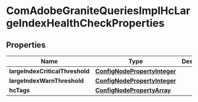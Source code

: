 
# ComAdobeGraniteQueriesImplHcLargeIndexHealthCheckProperties

## Properties
Name | Type | Description | Notes
------------ | ------------- | ------------- | -------------
**largeIndexCriticalThreshold** | [**ConfigNodePropertyInteger**](ConfigNodePropertyInteger.md) |  |  [optional]
**largeIndexWarnThreshold** | [**ConfigNodePropertyInteger**](ConfigNodePropertyInteger.md) |  |  [optional]
**hcTags** | [**ConfigNodePropertyArray**](ConfigNodePropertyArray.md) |  |  [optional]



